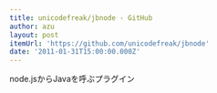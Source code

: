 ```yaml
---
title: unicodefreak/jbnode - GitHub
author: azu
layout: post
itemUrl: 'https://github.com/unicodefreak/jbnode'
date: '2011-01-31T15:00:00.000Z'
---
```

node.jsからJavaを呼ぶプラグイン


